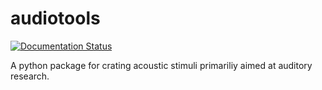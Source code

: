 # audiotools

[![Documentation Status](https://readthedocs.org/projects/audiotools/badge/?version=latest)](https://audiotools.readthedocs.io/en/latest/?badge=latest)

A python package for crating acoustic stimuli primariliy aimed at
auditory research.
